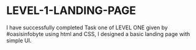 # LEVEL-1-LANDING-PAGE
I have successfully completed Task one of LEVEL ONE given by #oasisinfobyte using html and CSS, I designed a basic landing page with simple UI.

